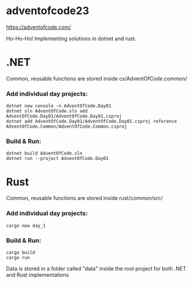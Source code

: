 # adventofcode23

https://adventofcode.com/

Ho-Ho-Ho! Implementing solutions in dotnet and rust.

# .NET

Common, reusable functions are stored inside cs/AdventOfCode.common/

### Add individual day projects:
```
dotnet new console -n AdventOfCode.Day01
dotnet sln AdventOfCode.sln add AdventOfCode.Day01/AdventOfCode.Day01.csproj
dotnet add AdventOfCode.Day01/AdventOfCode.Day01.csproj reference AdventOfCode.Common/AdventOfCode.Common.csproj
```

### Build & Run:
```
dotnet build AdventOfCode.sln
dotnet run --project AdventOfCode.Day01
```

# Rust

Common, reusable functions are stored inside rust/common/src/

### Add individual day projects:
```
cargo new day_1
```

### Build & Run:
```
cargo build
cargo run
```

Data is stored in a folder called "data" inside the root project for both .NET and Rust implementations